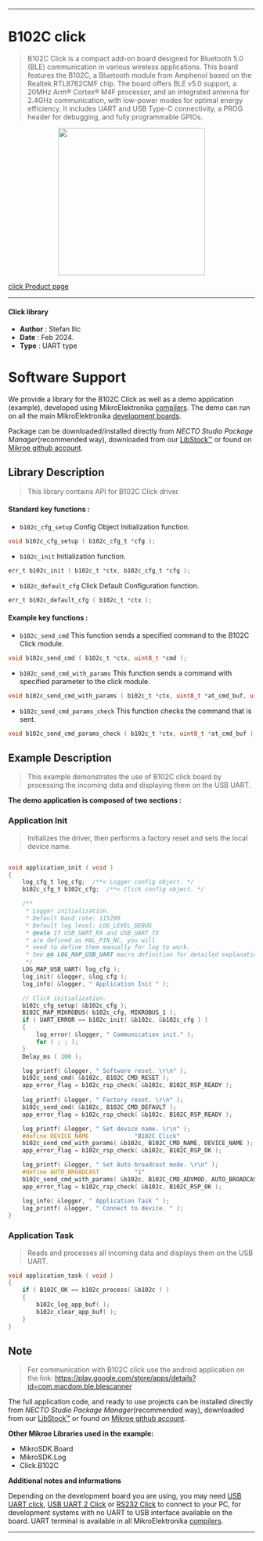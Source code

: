 
---
# B102C click

> B102C Click is a compact add-on board designed for Bluetooth 5.0 (BLE) communication in various wireless applications. This board features the B102C, a Bluetooth module from Amphenol based on the Realtek RTL8762CMF chip. The board offers BLE v5.0 support, a 20MHz Arm® Cortex® M4F processor, and an integrated antenna for 2.4GHz communication, with low-power modes for optimal energy efficiency. It includes UART and USB Type-C connectivity, a PROG header for debugging, and fully programmable GPIOs.

<p align="center">
  <img src="https://download.mikroe.com/images/click_for_ide/b102c_click.png" height=300px>
</p>

[click Product page](https://www.mikroe.com/b102c-click)

---


#### Click library

- **Author**        : Stefan Ilic
- **Date**          : Feb 2024.
- **Type**          : UART type


# Software Support

We provide a library for the B102C Click
as well as a demo application (example), developed using MikroElektronika
[compilers](https://www.mikroe.com/necto-studio).
The demo can run on all the main MikroElektronika [development boards](https://www.mikroe.com/development-boards).

Package can be downloaded/installed directly from *NECTO Studio Package Manager*(recommended way), downloaded from our [LibStock&trade;](https://libstock.mikroe.com) or found on [Mikroe github account](https://github.com/MikroElektronika/mikrosdk_click_v2/tree/master/clicks).

## Library Description

> This library contains API for B102C Click driver.

#### Standard key functions :

- `b102c_cfg_setup` Config Object Initialization function.
```c
void b102c_cfg_setup ( b102c_cfg_t *cfg );
```

- `b102c_init` Initialization function.
```c
err_t b102c_init ( b102c_t *ctx, b102c_cfg_t *cfg );
```

- `b102c_default_cfg` Click Default Configuration function.
```c
err_t b102c_default_cfg ( b102c_t *ctx );
```

#### Example key functions :

- `b102c_send_cmd` This function sends a specified command to the B102C Click module.
```c
void b102c_send_cmd ( b102c_t *ctx, uint8_t *cmd );
```

- `b102c_send_cmd_with_params` This function sends a command with specified parameter to the click module.
```c
void b102c_send_cmd_with_params ( b102c_t *ctx, uint8_t *at_cmd_buf, uint8_t *param_buf );
```

- `b102c_send_cmd_params_check` This function checks the command that is sent.
```c
void b102c_send_cmd_params_check ( b102c_t *ctx, uint8_t *at_cmd_buf );
```

## Example Description

> This example demonstrates the use of B102C click board by processing
  the incoming data and displaying them on the USB UART.

**The demo application is composed of two sections :**

### Application Init

> Initializes the driver, then performs a factory reset and sets the local device name.

```c

void application_init ( void ) 
{
    log_cfg_t log_cfg;  /**< Logger config object. */
    b102c_cfg_t b102c_cfg;  /**< Click config object. */

    /** 
     * Logger initialization.
     * Default baud rate: 115200
     * Default log level: LOG_LEVEL_DEBUG
     * @note If USB_UART_RX and USB_UART_TX 
     * are defined as HAL_PIN_NC, you will 
     * need to define them manually for log to work. 
     * See @b LOG_MAP_USB_UART macro definition for detailed explanation.
     */
    LOG_MAP_USB_UART( log_cfg );
    log_init( &logger, &log_cfg );
    log_info( &logger, " Application Init " );

    // Click initialization.
    b102c_cfg_setup( &b102c_cfg );
    B102C_MAP_MIKROBUS( b102c_cfg, MIKROBUS_1 );
    if ( UART_ERROR == b102c_init( &b102c, &b102c_cfg ) ) 
    {
        log_error( &logger, " Communication init." );
        for ( ; ; );
    }
    Delay_ms ( 100 );

    log_printf( &logger, " Software reset. \r\n" );
    b102c_send_cmd( &b102c, B102C_CMD_RESET );
    app_error_flag = b102c_rsp_check( &b102c, B102C_RSP_READY );
    
    log_printf( &logger, " Factory reset. \r\n" );
    b102c_send_cmd( &b102c, B102C_CMD_DEFAULT );
    app_error_flag = b102c_rsp_check( &b102c, B102C_RSP_READY );

    log_printf( &logger, " Set device name. \r\n" );
    #define DEVICE_NAME             "B102C Click"
    b102c_send_cmd_with_params( &b102c, B102C_CMD_NAME, DEVICE_NAME );
    app_error_flag = b102c_rsp_check( &b102c, B102C_RSP_OK );

    log_printf( &logger, " Set Auto broadcast mode. \r\n" );
    #define AUTO_BROADCAST          "1"
    b102c_send_cmd_with_params( &b102c, B102C_CMD_ADVMOD, AUTO_BROADCAST );
    app_error_flag = b102c_rsp_check( &b102c, B102C_RSP_OK );

    log_info( &logger, " Application Task " );
    log_printf( &logger, " Connect to device. " );
}

```

### Application Task

> Reads and processes all incoming data and displays them on the USB UART.

```c
void application_task ( void ) 
{
    if ( B102C_OK == b102c_process( &b102c ) ) 
    {
        b102c_log_app_buf( );
        b102c_clear_app_buf( );
    }
}

```

## Note

> For communication with B102C click use the android application on the link:
> https://play.google.com/store/apps/details?id=com.macdom.ble.blescanner

The full application code, and ready to use projects can be installed directly from *NECTO Studio Package Manager*(recommended way), downloaded from our [LibStock&trade;](https://libstock.mikroe.com) or found on [Mikroe github account](https://github.com/MikroElektronika/mikrosdk_click_v2/tree/master/clicks).

**Other Mikroe Libraries used in the example:**

- MikroSDK.Board
- MikroSDK.Log
- Click.B102C

**Additional notes and informations**

Depending on the development board you are using, you may need
[USB UART click](https://www.mikroe.com/usb-uart-click),
[USB UART 2 Click](https://www.mikroe.com/usb-uart-2-click) or
[RS232 Click](https://www.mikroe.com/rs232-click) to connect to your PC, for
development systems with no UART to USB interface available on the board. UART
terminal is available in all MikroElektronika
[compilers](https://shop.mikroe.com/compilers).

---

